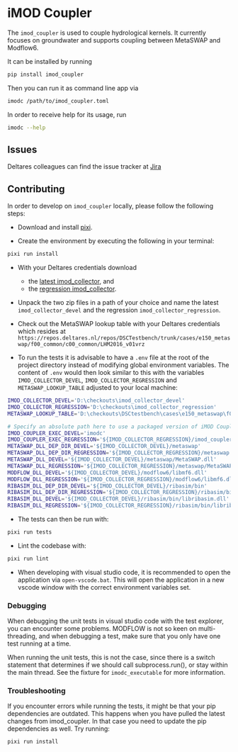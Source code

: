 # iMOD Coupler

The `imod_coupler` is used to couple hydrological kernels.
It currently focuses on groundwater and supports coupling between MetaSWAP and Modflow6.

It can be installed by running

```sh
pip install imod_coupler
```

Then you can run it as command line app via

```sh
imodc /path/to/imod_coupler.toml
```

In order to receive help for its usage, run

```sh
imodc --help
```

## Issues

Deltares colleagues can find the issue tracker at [Jira](https://issuetracker.deltares.nl/secure/RapidBoard.jspa?rapidView=469&projectKey=IMOD6&view=planning&selectedIssue=IMOD6-840)

## Contributing

In order to develop on `imod_coupler` locally, please follow the following steps:

- Download and install [pixi](https://prefix.dev/docs/pixi/overview).

- Create the environment by executing the following in your terminal:

```sh
pixi run install
```

- With your Deltares credentials download
  - the [latest imod_collector](https://dpcbuild.deltares.nl/buildConfiguration/iMOD6_IMOD6collectorDaily_ReleaseX64?branch=%3Cdefault%3E&mode=builds), and 
  - the [regression imod_collector](https://dpcbuild.deltares.nl/buildConfiguration/iMOD6_IMOD6collectorDaily_ReleaseX64?branch=%3Cdefault%3E&mode=builds&tag=regression).

- Unpack the two zip files in a path of your choice and name the latest `imod_collector_devel` and the regression `imod_collector_regression`.

- Check out the MetaSWAP lookup table with your Deltares credentials which resides at `https://repos.deltares.nl/repos/DSCTestbench/trunk/cases/e150_metaswap/f00_common/c00_common/LHM2016_v01vrz`

- To run the tests it is advisable to have a `.env` file at the root of the project directory instead of modifying global environment variables. 
 The content of `.env` would then look similar to this with the variables `IMOD_COLLECTOR_DEVEL`, `IMOD_COLLECTOR_REGRESSION` and `METASWAP_LOOKUP_TABLE` adjusted to your local machine:

```sh
IMOD_COLLECTOR_DEVEL='D:\checkouts\imod_collector_devel'
IMOD_COLLECTOR_REGRESSION='D:\checkouts\imod_collector_regression'
METASWAP_LOOKUP_TABLE='D:\checkouts\DSCtestbench\cases\e150_metaswap\f00_common\c00_common\LHM2016_v01vrz'

# Specify an absolute path here to use a packaged version of iMOD Coupler
IMOD_COUPLER_EXEC_DEVEL='imodc'
IMOD_COUPLER_EXEC_REGRESSION='${IMOD_COLLECTOR_REGRESSION}/imod_coupler/imodc.exe'
METASWAP_DLL_DEP_DIR_DEVEL='${IMOD_COLLECTOR_DEVEL}/metaswap'
METASWAP_DLL_DEP_DIR_REGRESSION='${IMOD_COLLECTOR_REGRESSION}/metaswap'
METASWAP_DLL_DEVEL='${IMOD_COLLECTOR_DEVEL}/metaswap/MetaSWAP.dll'
METASWAP_DLL_REGRESSION='${IMOD_COLLECTOR_REGRESSION}/metaswap/MetaSWAP.dll'
MODFLOW_DLL_DEVEL='${IMOD_COLLECTOR_DEVEL}/modflow6/libmf6.dll'
MODFLOW_DLL_REGRESSION='${IMOD_COLLECTOR_REGRESSION}/modflow6/libmf6.dll'
RIBASIM_DLL_DEP_DIR_DEVEL='${IMOD_COLLECTOR_DEVEL}/ribasim/bin'
RIBASIM_DLL_DEP_DIR_REGRESSION='${IMOD_COLLECTOR_REGRESSION}/ribasim/bin'
RIBASIM_DLL_DEVEL='${IMOD_COLLECTOR_DEVEL}/ribasim/bin/libribasim.dll'
RIBASIM_DLL_REGRESSION='${IMOD_COLLECTOR_REGRESSION}/ribasim/bin/libribasim.dll'
```

- The tests can then be run with:

```sh
pixi run tests
```

- Lint the codebase with:

```sh
pixi run lint
```

- When developing with visual studio code, it is recommended to open the application via `open-vscode.bat`.
  This will open the application in a new vscode window with the correct environment variables set.

### Debugging

When debugging the unit tests in visual studio code with the test explorer, you can encounter some problems.
MODFLOW is not so keen on multi-threading, and when debugging a test, make sure that you only have one test running at a time.

When running the unit tests, this is not the case, since there is a switch statement that determines if we should call subprocess.run(), or stay within the main thread.
See the fixture for `imodc_executable` for more information.

### Troubleshooting

If you encounter errors while running the tests, it might be that your pip dependencies are outdated.
This happens when you have pulled the latest changes from imod_coupler.
In that case you need to update the pip dependencies as well.
Try running:

```sh
pixi run install
```
